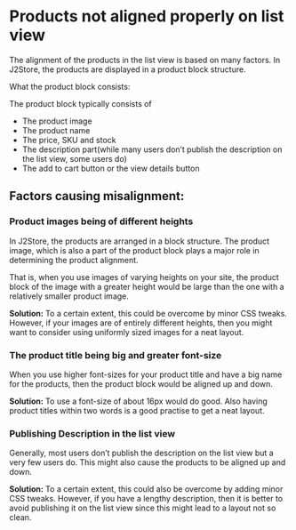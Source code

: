 # Products not aligned properly on list view

The alignment of the products in the list view is based on many factors. In J2Store, the products are displayed in a product block structure.

What the product block consists:

The product block typically consists of

* The product image
* The product name
* The price, SKU and stock
* The description part\(while many users don’t publish the description on the list view, some users do\)
* The add to cart button or the view details button

## Factors causing misalignment: <a id="factors-causing-misalignment"></a>

### Product images being of different heights <a id="product-images-being-of-different-heights"></a>

In J2Store, the products are arranged in a block structure. The product image, which is also a part of the product block plays a major role in determining the product alignment.

That is, when you use images of varying heights on your site, the product block of the image with a greater height would be large than the one with a relatively smaller product image.

**Solution:** To a certain extent, this could be overcome by minor CSS tweaks. However, if your images are of entirely different heights, then you might want to consider using uniformly sized images for a neat layout.

### The product title being big and greater font-size <a id="the-product-title-being-big-and-greater-font-size"></a>

When you use higher font-sizes for your product title and have a big name for the products, then the product block would be aligned up and down.

**Solution:** To use a font-size of about 16px would do good. Also having product titles within two words is a good practise to get a neat layout.

### Publishing Description in the list view <a id="publishing-description-in-the-list-view"></a>

Generally, most users don’t publish the description on the list view but a very few users do. This might also cause the products to be aligned up and down.

**Solution:** To a certain extent, this could also be overcome by adding minor CSS tweaks. However, if you have a lengthy description, then it is better to avoid publishing it on the list view since this might lead to a layout not so clean.

